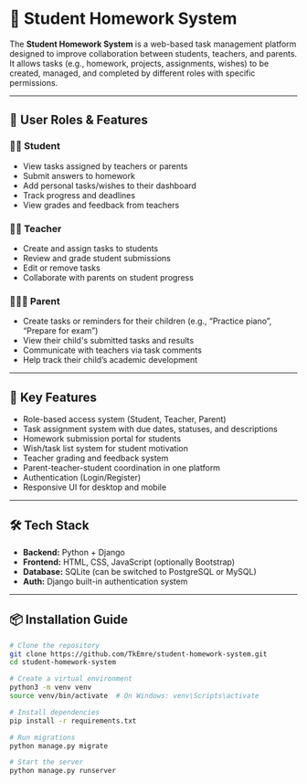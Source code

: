 # 🏫 Student Homework System

The **Student Homework System** is a web-based task management platform designed to improve collaboration between students, teachers, and parents. It allows tasks (e.g., homework, projects, assignments, wishes) to be created, managed, and completed by different roles with specific permissions.

---

## 👤 User Roles & Features

### 🧑‍🎓 Student
- View tasks assigned by teachers or parents
- Submit answers to homework
- Add personal tasks/wishes to their dashboard
- Track progress and deadlines
- View grades and feedback from teachers

### 🧑‍🏫 Teacher
- Create and assign tasks to students
- Review and grade student submissions
- Edit or remove tasks
- Collaborate with parents on student progress

### 👨‍👩‍👧 Parent
- Create tasks or reminders for their children (e.g., “Practice piano”, “Prepare for exam”)
- View their child's submitted tasks and results
- Communicate with teachers via task comments
- Help track their child’s academic development

---

## 🚀 Key Features

- Role-based access system (Student, Teacher, Parent)
- Task assignment system with due dates, statuses, and descriptions
- Homework submission portal for students
- Wish/task list system for student motivation
- Teacher grading and feedback system
- Parent-teacher-student coordination in one platform
- Authentication (Login/Register)
- Responsive UI for desktop and mobile

---

## 🛠️ Tech Stack

- **Backend:** Python + Django  
- **Frontend:** HTML, CSS, JavaScript (optionally Bootstrap)  
- **Database:** SQLite (can be switched to PostgreSQL or MySQL)  
- **Auth:** Django built-in authentication system

---

## 📦 Installation Guide

```bash
# Clone the repository
git clone https://github.com/TkEmre/student-homework-system.git
cd student-homework-system

# Create a virtual environment
python3 -m venv venv
source venv/bin/activate  # On Windows: venv\Scripts\activate

# Install dependencies
pip install -r requirements.txt

# Run migrations
python manage.py migrate

# Start the server
python manage.py runserver

